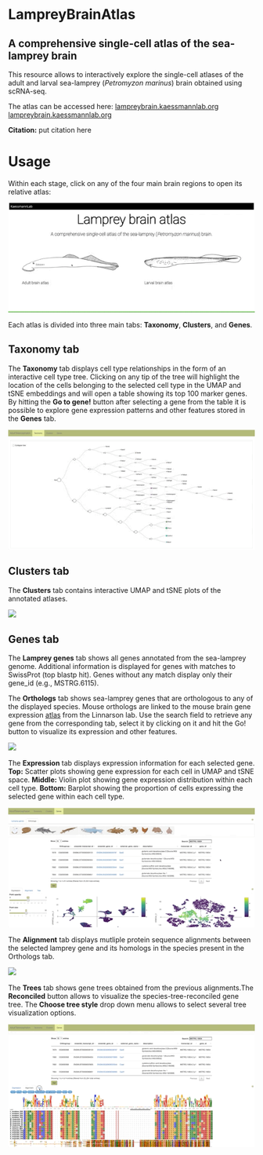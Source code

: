# LampreyBrainAtlas
## A comprehensive single-cell atlas of the sea-lamprey brain
This resource allows to interactively explore the single-cell atlases of the adult and larval sea-lamprey (*Petromyzon marinus*) brain obtained using scRNA-seq.

The atlas can be accessed here: [lampreybrain.kaessmannlab.org](https://lampreybrain.kaessmannlab.org/) <a href="https://lampreybrain.kaessmannlab.org/" target="_blank">lampreybrain.kaessmannlab.org</a>


**Citation:** put citation here

# Usage 
Within each stage, click on any of the four main brain regions to open its relative atlas:

![](atlas1.gif)

Each atlas is divided into three main tabs: **Taxonomy**, **Clusters**, and **Genes**.

## Taxonomy tab
The **Taxonomy** tab displays cell type relationships in the form of an interactive cell type tree.
Clicking on any tip of the tree will highlight the location of the cells belonging to the selected cell type in the UMAP and tSNE embeddings and will open a table showing its top 100 marker genes. By hitting the **Go to gene!** button after selecting a gene from the table it is possible to explore gene expression patterns and other features stored in the **Genes** tab.

![](atlas2.gif)

## Clusters tab
The **Clusters** tab contains interactive UMAP and tSNE plots of the annotated atlases.

![](atlas3.gif)

## Genes tab
The **Lamprey genes** tab shows all genes annotated from the sea-lamprey genome. Additional information is displayed for genes with matches to SwissProt (top blastp hit). Genes without any match display only their gene_id (e.g., MSTRG.6115).

The **Orthologs** tab shows sea-lamprey genes that are orthologous to any of the displayed species. Mouse orthologs are linked to the mouse brain gene expression [atlas](http://mousebrain.org/) from the Linnarson lab. Use the search field to retrieve any gene from the corresponding tab, select it by clicking on it and hit the Go! button to visualize its expression and other features.

![](atlas4.gif)

The **Expression** tab displays expression information for each selected gene.
**Top:** Scatter plots showing gene expression for each cell in UMAP and tSNE space.
**Middle:** Violin plot showing gene expression distribution within each cell type.
**Bottom:** Barplot showing the proportion of cells expressing the selected gene within each cell type.

![](atlas5.gif)

The **Alignment** tab displays mutliple protein sequence alignments between the selected lamprey gene and its homologs in the species present in the Orthologs tab.

![](atlas6.gif)

The **Trees** tab shows gene trees obtained from the previous alignments.The **Reconciled** button allows to visualize the species-tree-reconciled gene tree. The **Choose tree style** drop down menu allows to select several tree visualization options.

![](atlas7.gif)
